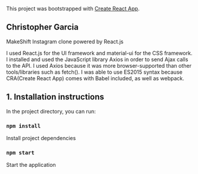 This project was bootstrapped with [Create React App](https://github.com/facebook/create-react-app).

## Christopher Garcia

MakeShift Instagram clone powered by React.js

I used React.js for the UI framework and material-ui for the CSS framework.
I installed and used the JavaScript library Axios in order to send Ajax calls to the API.
I used Axios because it was more browser-supported than other tools/libraries such as fetch().
I was able to use ES2015 syntax because CRA(Create React App) comes with Babel included, as well as webpack.

## 1. Installation instructions

In the project directory, you can run:

### `npm install`

Install project dependencies

### `npm start`

Start the application
